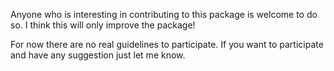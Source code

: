 Anyone who is interesting in contributing to this package is welcome to do so. I think this will only improve the package!

For now there are no real guidelines to participate. If you want to participate and have any suggestion just let me know.